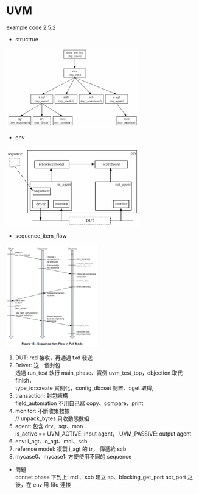 # UVM

example code [2.5.2](https://github.com/819george/UVM/tree/main/2.5.2)

- structrue  
<img src="https://github.com/819george/UVM/blob/main/images/UVM.png" width="350" height="210"/>

- env  
<img src="https://github.com/819george/UVM/blob/main/images/UVM_sequence.png" width="350" height="210"/>

- sequence_item_flow  
<img src="https://github.com/819george/UVM/blob/main/images/sequence_item_flow.png" width="240" height="270"/>

1. DUT: rxd 接收，再通過 txd 發送
2. Driver: 送一個封包  
透過 run_test 執行 main_phase、實例 uvm_test_top，objection 取代 finish，  
type_id::create 實例化，config_db::set 配置、::get 取得,
3. transaction: 封包結構  
field_automation 不用自己寫 copy、compare、print
4. monitor: 不斷收集數據  
// unpack_bytes 只收動態數組
5. agent: 包含 drv、sqr、mon  
is_active == UVM_ACTIVE: input agent， UVM_PASSIVE: output agent  
6. env: i_agt、o_agt、mdl、scb
7. refernce model: 複製 i_agt 的 tr， 傳遞給 scb  
8. mycase0、mycase1: 方便使用不同的 sequence
- 問題  
connet phase 下到上: mdl、scb 建立 ap、blocking_get_port act_port 之後，在 env 用 fifo 連接
